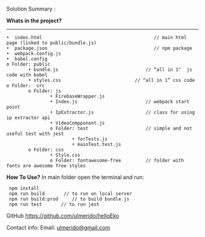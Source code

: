 Solution Summary :

**Whats in the project?**

------------


	•  index.html		                                  // main html page (linked to public/bundle.js)
	•  package.json	                          	          // npm package
	•  webpack.config.js
	•  babel.config
	o Folder: public
			• bundle.js                                // “all in 1"  js code with babel
			• styles.css                      	   // “all in 1” css code 
	o Folder:  src
			o Folder: js
      				• FirebaseWrapper.js
      				• Index.js                         // webpack start point
      				• IpExtractor.js                   // class for using ip extractor api
       				• VideoCompponent.js
      				o Folder: test                     // simple and not useful test with jest
        					• forTests.js
        					• mainTest.test.js
			o Folder: css
      				• Style.css
     				o Folder: fontawesome-free         // folder with fonts are awesome free styles

**How To Use?**
In main folder open the terminal and run:
```
 npm install
 npm run build   	 // to run on local server
 npm run build:prod     // to build bundle.js 
 npm run test		// to run jest 
```

 
GitHub  https://github.com/ulmerido/helloEko

Contact info:
Email: ulmerido@gmail.com
